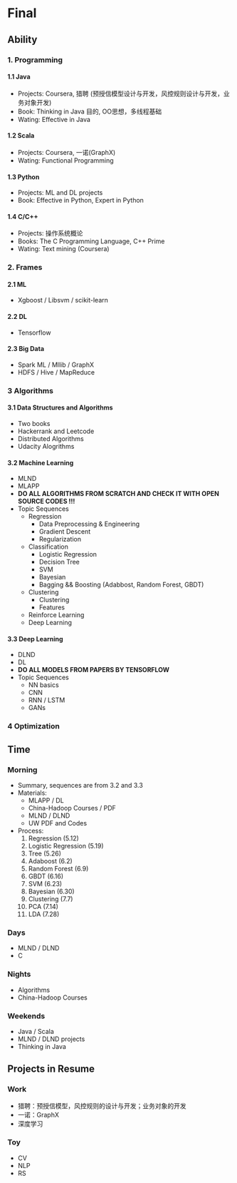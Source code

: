 # Final

## Ability

### 1. Programming

#### 1.1 Java

* Projects: Coursera, 猎聘 (预授信模型设计与开发，风控规则设计与开发，业务对象开发)
* Book: Thinking in Java 目的, OO思想，多线程基础
* Wating: Effective in Java

#### 1.2 Scala

* Projects: Coursera, 一诺(GraphX)
* Wating: Functional Programming

#### 1.3 Python

* Projects: ML and DL projects
* Book: Effective in Python, Expert in Python

#### 1.4 C/C++

* Projects: 操作系统概论
* Books: The C Programming Language, C++ Prime 
* Wating: Text mining (Coursera)

### 2. Frames

#### 2.1 ML

* Xgboost / Libsvm / scikit-learn

#### 2.2 DL

* Tensorflow

#### 2.3 Big Data

* Spark ML / Mllib / GraphX
* HDFS / Hive / MapReduce

### 3 Algorithms

#### 3.1 Data Structures and Algorithms

* Two books 
* Hackerrank and Leetcode
* Distributed Algorithms
* Udacity Alogrithms

#### 3.2 Machine Learning

* MLND
* MLAPP
* **DO ALL ALGORITHMS FROM SCRATCH AND CHECK IT WITH OPEN SOURCE CODES !!!**
* Topic Sequences
  * Regression
    * Data Preprocessing & Engineering
    * Gradient Descent
    * Regularization
  * Classification
    * Logistic Regression
    * Decision Tree
    * SVM
    * Bayesian
    * Bagging && Boosting (Adabbost, Random Forest, GBDT)
  * Clustering
    * Clustering
    * Features
  * Reinforce Learning
  * Deep Learning

#### 3.3 Deep Learning

* DLND
* DL
* **DO ALL MODELS FROM PAPERS BY TENSORFLOW**
* Topic Sequences
  * NN basics
  * CNN
  * RNN / LSTM
  * GANs

### 4 Optimization

## Time

### Morning

* Summary, sequences are from 3.2 and 3.3
* Materials:
  * MLAPP / DL
  * China-Hadoop Courses / PDF
  * MLND / DLND
  * UW PDF and Codes
* Process: 
  1. Regression (5.12)
  2. Logistic Regression (5.19)
  3. Tree (5.26)
  4. Adaboost (6.2)
  5. Random Forest (6.9)
  6. GBDT (6.16)
  7. SVM (6.23)
  8. Bayesian (6.30)
  9. Clustering (7.7)
  10. PCA (7.14)
  11. LDA (7.28)

### Days

* MLND / DLND
* C

### Nights

* Algorithms
* China-Hadoop Courses

### Weekends

*  Java / Scala
*  MLND / DLND projects
*  Thinking in Java

## Projects in Resume

### Work

* 猎聘：预授信模型，风控规则的设计与开发；业务对象的开发
* 一诺：GraphX
* 深度学习

### Toy

* CV 
* NLP
* RS


